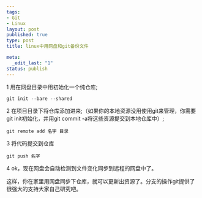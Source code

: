 ```yaml
--- 
tags: 
- Git
- Linux
layout: post
published: true
type: post
title: linux中用网盘和git备份文件

meta: 
  _edit_last: "1"
status: publish
---
```

1 用在网盘目录中用初始化一个纯仓库;
    
    git init --bare --shared

2 在项目目录下将仓库添加进来;（如果你的本地资源没用使用git来管理，你需要git init初始化，并用git commit -a将这些资源提交到本地仓库中）;
    
    git remote add 名字 目录

3 将代码提交到仓库
    
    git push 名字

4 ok，现在网盘会自动检测到文件变化同步到远程的网盘中了。
    
这样，你在家里用网盘同步下仓库，就可以更新出资源了。分支的操作git提供了很强大的支持大家自己研究吧。